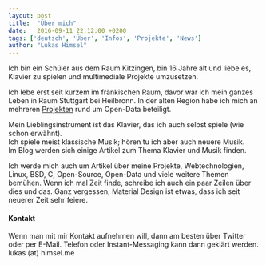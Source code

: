 ```yaml
---
layout: post
title:  "Über mich"
date:   2016-09-11 22:12:00 +0200
tags: ['deutsch', 'Über', 'Infos', 'Projekte', 'News']
author: "Lukas Himsel"
---
```


Ich bin ein Schüler aus dem Raum Kitzingen, bin 16 Jahre alt und liebe es, Klavier zu spielen und multimediale Projekte umzusetzen.  

Ich lebe erst seit kurzem im fränkischen Raum, davor war ich mein ganzes Leben in Raum Stuttgart bei Heilbronn. In der alten Region habe ich mich
an mehreren [Projekten](https://github.com/opendata-heilbronn) rund um Open-Data beteiligt.  

Mein Lieblingsinstrument ist das Klavier, das ich auch selbst spiele
(wie schon erwähnt).  
Ich spiele meist klassische Musik; hören tu ich aber auch neuere Musik.  
Im Blog werden sich einige Artikel zum Thema Klavier und Musik finden.  

Ich werde mich auch um Artikel über meine Projekte,
Webtechnologien, Linux, BSD, C, Open-Source, Open-Data und viele weitere Themen bemühen.
Wenn ich mal Zeit finde, schreibe ich auch ein paar Zeilen über dies und das. 
Ganz vergessen; Material Design ist etwas, dass ich seit neuerer Zeit sehr feiere.

#### Kontakt 
Wenn man mit mir Kontakt aufnehmen will, dann am besten über Twitter oder per E-Mail.
Telefon oder Instant-Messaging kann dann geklärt werden.  
lukas (at) himsel.me  
